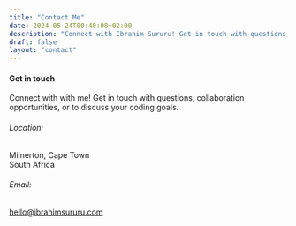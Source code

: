 ```yaml
---
title: "Contact Me"
date: 2024-05-24T00:40:08+02:00
description: "Connect with Ibrahim Sururu! Get in touch with questions, collaboration opportunities, or to discuss your coding goals."
draft: false
layout: "contact"
---
```


#### Get in touch

Connect with with me! Get in touch with questions, collaboration opportunities, or to discuss your coding goals.

###### Location:
Milnerton, Cape Town<br>
South Africa

###### Email:
hello@ibrahimsururu.com